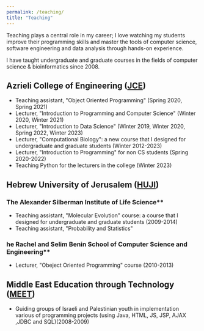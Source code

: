```yaml
---
permalink: /teaching/
title: "Teaching"
---
```


Teaching plays a central role in my career; I love watching my students improve their
programming skills and master the tools of computer science, software engineering and data analysis through hands-on
experience.

I have taught undergraduate and graduate courses in the fields of computer science & bioinformatics since 2008.


## Azrieli College of Engineering ([JCE](https://www.jce.ac.il/en/))
  * Teaching assistant, "Object Oriented Programming" (Spring 2020, Spring 2021)
  * Lecturer, "Introduction to Programming and Computer Science" (Winter 2020, Winter 2021)
  * Lecturer, "Introduction to Data Science" (Winter 2019, Winter 2020, Spring 2022, Winter 2023)
  * Lecturer, "Computational Biology": a new course that I designed for undergraduate and graduate students (Winter 2012-2023)
  * Lecturer, "Introduction to Programming" for non CS students (Spring 2020-2022)
  * Teaching Python for the lecturers in the college (Winter 2023)


## Hebrew University of Jerusalem ([HUJI](https://en.huji.ac.il/))
 ### The Alexander Silberman Institute of Life Science**
 * Teaching assistant, "Molecular Evolution" course: a course that I designed for undergraduate and graduate students (2009-2014)
 * Teaching assistant, "Probability and Statistics" 
 
 ### he Rachel and Selim Benin School of Computer Science and Engineering**
 * Lecturer, "Obeject Oriented Programming" course (2010-2013)


## Middle East Education through Technology ([MEET](https://www.meet.mit.edu/))
 * Guiding groups of Israeli and Palestinian youth in implementation various of programming projects (using Java, HTML, JS, JSP, AJAX ,JDBC and SQL)(2008-2009)

